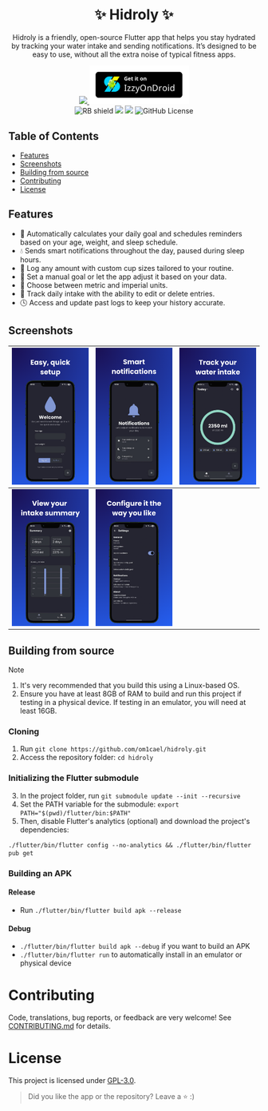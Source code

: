 <h1 align="center">✨ Hidroly ✨</h1>
<p align="center">
Hidroly is a friendly, open-source Flutter app that helps you stay hydrated by tracking your water intake and sending notifications. It’s designed to be easy to use, without all the extra noise of typical fitness apps.
</p>
<div align="center">
  <div>
    <a href="https://f-droid.org/en/packages/com.om1cael.hidroly/">
      <img src="https://f-droid.org/badge/get-it-on.svg" width="200">
    </a>
    <a href="https://apt.izzysoft.de/fdroid/index/apk/com.om1cael.hidroly">
      <img src=".github/assets/IzzyOnDroid.png" width="200">
    </a>
  </div>
  <img src="https://shields.rbtlog.dev/simple/com.om1cael.hidroly" alt="RB shield">
  <img src="https://img.shields.io/github/downloads/om1cael/hidroly/total">
  <a title="Crowdin" target="_blank" href="https://crowdin.com/project/hidroly"><img src="https://badges.crowdin.net/hidroly/localized.svg"></a>
  <img alt="GitHub License" src="https://img.shields.io/github/license/om1cael/hidroly">
</div>

## Table of Contents
- [Features](#features)
- [Screenshots](#screenshots)
- [Building from source](#building-from-source)
- [Contributing](#contributing)
- [License](#license)

## Features
* 🧠 Automatically calculates your daily goal and schedules reminders based on your age, weight, and sleep schedule.
* 💧 Sends smart notifications throughout the day, paused during sleep hours.
* 🥤 Log any amount with custom cup sizes tailored to your routine.
* 🎯 Set a manual goal or let the app adjust it based on your data.
* 📏 Choose between metric and imperial units.
* 📅 Track daily intake with the ability to edit or delete entries.
* 🕓 Access and update past logs to keep your history accurate.

## Screenshots

| <img src="./metadata/en-US/images/phoneScreenshots/1.png" alt="Setup Page" />        | <img src="./metadata/en-US/images/phoneScreenshots/2.png" alt="Notifications Setup" />     | <img src="./metadata/en-US/images/phoneScreenshots/3.png" alt="Home Page" />        |
|----------------------------------------------------------------------------------------|----------------------------------------------------------------------------------------------|----------------------------------------------------------------------------------------|
| <img src="./metadata/en-US/images/phoneScreenshots/4.png" alt="Day Selection" />      | <img src="./metadata/en-US/images/phoneScreenshots/5.png" alt="Day history view" />


## Building from source

> [!NOTE]
> 1. It's very recommended that you build this using a Linux-based OS.
> 2. Ensure you have at least 8GB of RAM to build and run this project if testing in a physical device. If testing in an emulator, you will need at least 16GB.

### Cloning
1. Run `git clone https://github.com/om1cael/hidroly.git`
2. Access the repository folder: `cd hidroly` 

### Initializing the Flutter submodule
3. In the project folder, run `git submodule update --init --recursive`
4. Set the PATH variable for the submodule: `export PATH="$(pwd)/flutter/bin:$PATH"`
5. Then, disable Flutter's analytics (optional) and download the project's dependencies:
```
./flutter/bin/flutter config --no-analytics && ./flutter/bin/flutter pub get
```

### Building an APK

#### Release
* Run `./flutter/bin/flutter build apk --release`

#### Debug
* `./flutter/bin/flutter build apk --debug` if you want to build an APK
* `./flutter/bin/flutter run` to automatically install in an emulator or physical device

# Contributing
Code, translations, bug reports, or feedback are very welcome! See [CONTRIBUTING.md](CONTRIBUTING.md) for details.

# License
This project is licensed under [GPL-3.0](https://github.com/om1cael/Hidroly/blob/main/LICENSE).

> Did you like the app or the repository? Leave a ⭐ :)
